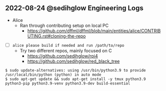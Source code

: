 ## 2022-08-24 @sedihglow Engineering Logs

- Alice
  - Ran through contributing setup on local PC
    - https://github.com/dffml/dffml/blob/main/entities/alice/CONTRIBUTING.rst#cloning-the-repo
- [ ] `alice please build if needed and run /path/to/repo`
  - Try two different repos, mainly focused on C
    - https://github.com/sedihglow/rpi4
    - https://github.com/sedihglow/red_black_tree

```console
$ sudo update-alternatives: using /usr/bin/python3.9 to provide /usr/local/bin/python (python) in auto mode
$ sudo apt-get update && sudo apt-get install -y tmux python3.9 python3-pip python3.9-venv python3.9-dev build-essential
```